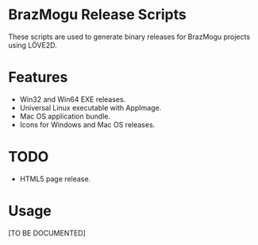 # BrazMogu Release Scripts

These scripts are used to generate binary releases for BrazMogu projects using LÖVE2D.

# Features

* Win32 and Win64 EXE releases.
* Universal Linux executable with AppImage.
* Mac OS application bundle.
* Icons for Windows and Mac OS releases.

# TODO

* HTML5 page release.

# Usage

[TO BE DOCUMENTED]
